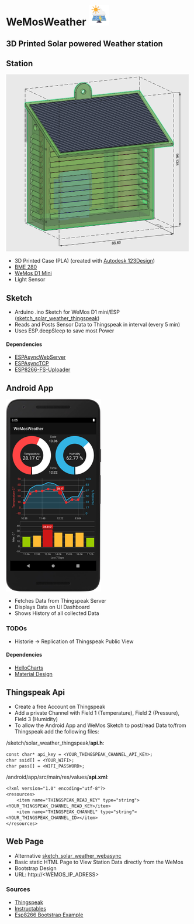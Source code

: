 # WeMosWeather <img src="/assets/logo2.png" height="56"> 
## 3D Printed Solar powered Weather station
## Station

<img src="/assets/3dmodel.PNG" width="500">

* 3D Printed Case (PLA) (created with [Autodesk 123Design](https://autodesk-123d-design.en.lo4d.com/windows))
* [BME 280](https://de.aliexpress.com/item/32801639254.html?src=google&src=google&albch=shopping&acnt=494-037-6276&isdl=y&slnk=&plac=&mtctp=&albbt=Gploogle_7_shopping&aff_atform=google&aff_short_key=UneMJZVf&&albagn=888888&albcp=1705854617&albag=67310370915&trgt=743612850714&crea=de32801639254&netw=u&device=c&albpg=743612850714&albpd=de32801639254&gclid=EAIaIQobChMIqMSEpN7e6gIVkLt3Ch35YAZTEAQYASABEgLxBfD_BwE&gclsrc=aw.ds)
* [WeMos D1 Mini](https://docs.wemos.cc/en/latest/d1/d1_mini.html)
* Light Sensor

## Sketch
* Arduino .ino Sketch for WeMos D1 mini/ESP ([sketch_solar_weather_thingspeak](/sketch_solar_weather_thingspeak))
* Reads and Posts Sensor Data to Thingspeak in interval (every 5 min)
* Uses ESP.deepSleep to save most Power

#### Dependencies
* [ESPAsyncWebServer](https://github.com/me-no-dev/ESPAsyncWebServer)
* [ESPAsyncTCP](https://github.com/me-no-dev/ESPAsyncTCP)
* [ESP8266-FS-Uploader](https://randomnerdtutorials.com/install-esp8266-filesystem-uploader-arduino-ide/)

## Android App

<img src="/assets/dashboard.png" width="260">

* Fetches Data from Thingspeak Server
* Displays Data on UI Dashboard
* Shows History of all collected Data

### TODOs
* Historie -> Replication of Thingspeak Public View

#### Dependencies
* [HelloCharts](https://github.com/lecho/hellocharts-android)
* [Material Design](https://material.io/components)

## Thingspeak Api
* Create a free Account on Thingspeak
* Add a private Channel with Field 1 (Temperature), Field 2 (Pressure), Field 3 (Humidity)
* To allow the Android App and WeMos Sketch to post/read Data to/from Thingspeak add the following files:

/sketch/solar_weather_thingspeak/**api.h**:

    const char* api_key = <YOUR_THINGSPEAK_CHANNEL_API_KEY>;
    char ssid[] = <YOUR_WIFI>;
    char pass[] = <WIFI_PASSWORD>;

/android/app/src/main/res/values/**api.xml**:

    <?xml version="1.0" encoding="utf-8"?>
    <resources>
        <item name="THINGSPEAK_READ_KEY" type="string"><YOUR_THINGSPEAK_CHANNEL_READ_KEY>/item>
        <item name="THINGSPEAK_CHANNEL" type="string"><YOUR_THINGSPEAK_CHANNEL_ID></item>
    </resources>

## Web Page
* Alternative [sketch_solar_weather_webasync](/sketch_solar_weather_webasync)
* Basic static HTML Page to View Station Data directly from the WeMos
* Bootstrap Design
* URL: http://<WEMOS_IP_ADRESS>

### Sources
* [Thingspeak](https://thingspeak.com/)
* [Instructables](https://www.instructables.com/id/Solar-Powered-WiFi-Weather-Station/)
* [Esp8266 Bootstrap Example](https://diyprojects.io/bootstrap-create-beautiful-web-interface-projects-esp8266/#.XxcEGJ4zaUk)
